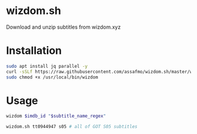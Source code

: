 # wizdom.sh
Download and unzip subtitles from wizdom.xyz

# Installation

```bash
sudo apt install jq parallel -y
curl -sSLf https://raw.githubusercontent.com/assafmo/wizdom.sh/master/wizdom.sh | sudo tee /usr/local/bin/wizdom > /dev/null
sudo chmod +x /usr/local/bin/wizdom
```

# Usage
```bash
wizdom $imdb_id "$subtitle_name_regex"
```
```bash
wizdom.sh tt0944947 s05 # all of GOT S05 subtitles
```
